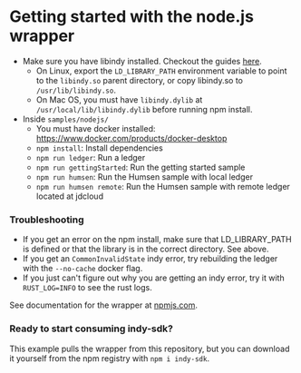 # Getting started with the node.js wrapper

* Make sure you have libindy installed. Checkout the guides [here](https://github.com/hyperledger/indy-sdk#installing-the-sdk).
    * On Linux, export the `LD_LIBRARY_PATH` environment variable to point to the `libindy.so` parent directory, or copy libindy.so to `/usr/lib/libindy.so`.
    * On Mac OS, you must have `libindy.dylib` at `/usr/local/lib/libindy.dylib` before running npm install.
* Inside `samples/nodejs/`
    * You must have docker installed: https://www.docker.com/products/docker-desktop
    * `npm install`: Install dependencies
    * `npm run ledger`: Run a ledger
    * `npm run gettingStarted`: Run the getting started sample
    * `npm run humsen`: Run the Humsen sample with local ledger
    * `npm run humsen remote`: Run the Humsen sample with remote ledger located at jdcloud
 
### Troubleshooting

* If you get an error on the npm install, make sure that LD\_LIBRARY\_PATH is defined or that the library is in the correct directory. See above.
* If you get an `CommonInvalidState` indy error, try rebuilding the ledger with the `--no-cache` docker flag.
* If you just can't figure out why you are getting an indy error, try it with `RUST_LOG=INFO` to see the rust logs.

See documentation for the wrapper at [npmjs.com](https://www.npmjs.com/package/indy-sdk#installing).

### Ready to start consuming indy-sdk?
This example pulls the wrapper from this repository, but you can download it yourself from the npm registry with `npm i indy-sdk`.
